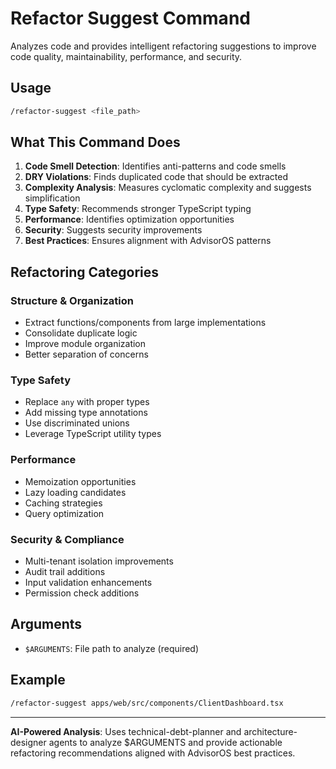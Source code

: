 # Refactor Suggest Command

Analyzes code and provides intelligent refactoring suggestions to improve code quality, maintainability, performance, and security.

## Usage

```bash
/refactor-suggest <file_path>
```

## What This Command Does

1. **Code Smell Detection**: Identifies anti-patterns and code smells
2. **DRY Violations**: Finds duplicated code that should be extracted
3. **Complexity Analysis**: Measures cyclomatic complexity and suggests simplification
4. **Type Safety**: Recommends stronger TypeScript typing
5. **Performance**: Identifies optimization opportunities
6. **Security**: Suggests security improvements
7. **Best Practices**: Ensures alignment with AdvisorOS patterns

## Refactoring Categories

### Structure & Organization
- Extract functions/components from large implementations
- Consolidate duplicate logic
- Improve module organization
- Better separation of concerns

### Type Safety
- Replace `any` with proper types
- Add missing type annotations
- Use discriminated unions
- Leverage TypeScript utility types

### Performance
- Memoization opportunities
- Lazy loading candidates
- Caching strategies
- Query optimization

### Security & Compliance
- Multi-tenant isolation improvements
- Audit trail additions
- Input validation enhancements
- Permission check additions

## Arguments

- `$ARGUMENTS`: File path to analyze (required)

## Example

```bash
/refactor-suggest apps/web/src/components/ClientDashboard.tsx
```

---

**AI-Powered Analysis**: Uses technical-debt-planner and architecture-designer agents to analyze $ARGUMENTS and provide actionable refactoring recommendations aligned with AdvisorOS best practices.